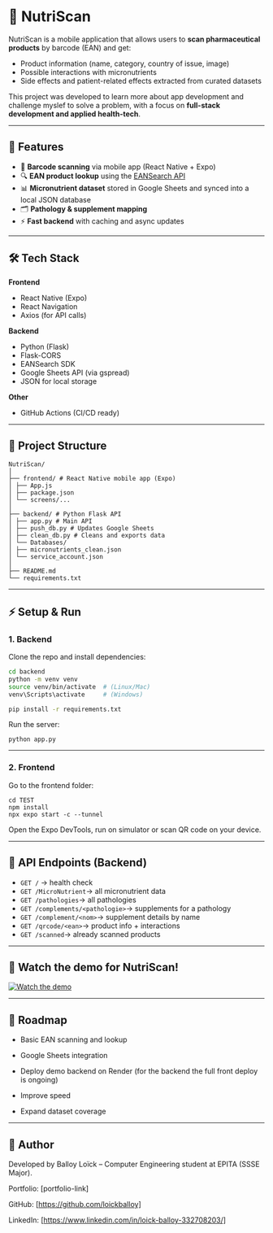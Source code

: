 # 🧪 NutriScan

NutriScan is a mobile application that allows users to **scan pharmaceutical products** by barcode (EAN) and get:
- Product information (name, category, country of issue, image)
- Possible interactions with micronutrients
- Side effects and patient-related effects extracted from curated datasets

This project was developed to learn more about app development and challenge myslef to solve a problem, with a focus on **full-stack development and applied health-tech**.

---

## 🚀 Features

- 📱 **Barcode scanning** via mobile app (React Native + Expo)
- 🔍 **EAN product lookup** using the [EANSearch API](https://www.ean-search.org/)
- 📊 **Micronutrient dataset** stored in Google Sheets and synced into a local JSON database
- 🗂 **Pathology & supplement mapping**
- ⚡ **Fast backend** with caching and async updates

---

## 🛠 Tech Stack

**Frontend**
- React Native (Expo)
- React Navigation
- Axios (for API calls)

**Backend**
- Python (Flask)
- Flask-CORS
- EANSearch SDK
- Google Sheets API (via gspread)
- JSON for local storage

**Other**
- GitHub Actions (CI/CD ready)

---

## 📂 Project Structure

```
NutriScan/
│
├── frontend/ # React Native mobile app (Expo)
│ ├── App.js
│ ├── package.json
│ └── screens/...
│
├── backend/ # Python Flask API
│ ├── app.py # Main API
│ ├── push_db.py # Updates Google Sheets
│ ├── clean_db.py # Cleans and exports data
│ └── Databases/
│ ├── micronutrients_clean.json
│ └── service_account.json
│
├── README.md
└── requirements.txt
```

---

## ⚡ Setup & Run

### 1. Backend

Clone the repo and install dependencies:

```bash
cd backend
python -m venv venv
source venv/bin/activate  # (Linux/Mac)
venv\Scripts\activate     # (Windows)

pip install -r requirements.txt
```

Run the server:

```
python app.py
```

---
### 2. Frontend

Go to the frontend folder:

```
cd TEST
npm install
npx expo start -c --tunnel
```

Open the Expo DevTools, run on simulator or scan QR code on your device.

---

## 🔑 API Endpoints (Backend)

- ```GET /```  → health check
- ```GET /MicroNutrient```→ all micronutrient data
- ```GET /pathologies```→ all pathologies
- ```GET /complements/<pathologie>```→ supplements for a pathology
- ```GET /complement/<nom>```→ supplement details by name
- ```GET /qrcode/<ean>```→ product info + interactions
- ```GET /scanned```→ already scanned products

---
## 📸 Watch the demo for NutriScan!

[![Watch the demo](https://img.youtube.com/vi/AAt_0GxZDq0/0.jpg)](https://youtube.com/shorts/AAt_0GxZDq0?feature=share)

---
## 🌱 Roadmap

- Basic EAN scanning and lookup

- Google Sheets integration

- Deploy demo backend on Render (for the backend the full front deploy is ongoing)

- Improve speed 

- Expand dataset coverage

---
## 👤 Author

Developed by Balloy Loïck – Computer Engineering student at EPITA (SSSE Major).

Portfolio: [portfolio-link]

GitHub: [https://github.com/loickballoy]

LinkedIn: [https://www.linkedin.com/in/loick-balloy-332708203/]
